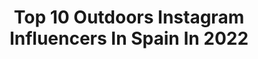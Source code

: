 ---
title: Top 10 Outdoors Instagram Influencers In Spain In 2022
description: >-
  Find top outdoors Instagram influencers in Spain in 2022. Most popular hashtags: #outdoors #nature #portrait #landscape.
platform: Instagram
hits: 173
text_top: Analyze the best Instagram influencers on inBeat.
text_bottom: inBeat has 173 Instagram influencers like this in Spain for you to pitch.
profiles:
  - username: "pilarmontero30"
    fullname: >-
      Pilar Montero 💎
    bio: >-
      Blogger |Hunter| Outdoors Enthusiast 🎓 Nurse. 💄Fashion Lover|| Lifestyles 📩 mmontero@myuax.com
    location: "Spain"
    followers: 65924
    engagement: 968
    commentsToLikes: 0.024410
    id: ck5zkb6kbj5mm0i14k78gnu3c
    verified: false
    hashtags: "#caza, #naturaleza, #hunter, #hunt"
  - username: "danielmchef6"
    fullname: >-
      Daniel MasterChef
    bio: >-
      Cuenta oficial de Daniel: Semifinalista de Master Chef 6 👨‍🍳 🚒Firefighter👩‍🚒 🧗‍♂️Sports outdoors🏔 #bomberococinero 📍Madrid
    location: "Spain"
    followers: 21435
    engagement: 456
    commentsToLikes: 0.121492
    id: ck0w46d4tx1f70i19j694bc3f
    verified: false
    hashtags: "#bomberococinero, #foodporn, #masterchef, #elveranoesazul"
  - username: "laura_travelpics"
    fullname: >-
      Laura▪️Travel | Lifestyle
    bio: >-
      📷 World traveler & Mountain hiker 🏞️ Adventure | Outdoors | Lodges 💌 Collaborations 💡 Blog⬇️
    location: "Spain"
    followers: 4274
    engagement: 1078
    commentsToLikes: 0.139897
    id: ckaor6ksulxxk0i78w2d1aks7
    verified: false
    hashtags: "#capdecreus, #outdoortones, #hikingday, #hikinglife"
  - username: "cupo_libre"
    fullname: >-
      Cupo Libre - Pilar Escribano
    bio: >-
      Spanish Huntress👩🏽‍🌾🇪🇸 Hunting Blogger🦌👩🏽‍💻 Licensed in Public&RRPP👩🏽‍🎓📝 Outdoors&Travel🌲🛩 @zeisshunting_eu Ambassador Sponsored Sauer Norma @excopesa
    location: "Spain"
    followers: 22584
    engagement: 395
    commentsToLikes: 0.025540
    id: ck0tvd6e6axe50i19cmjkw92d
    verified: false
    hashtags: "#huntress, #jagd, #huntinglife, #girlswhohunt"
  - username: "a.colacios"
    fullname: >-
      Adrián Colacios
    bio: >-
      🏔 Outdoors ↟ Spanish Northwest 📸 Portraits in @visualcolacios
    location: "Spain"
    followers: 7124
    engagement: 2200
    commentsToLikes: 0.146956
    id: ckaows5hda7fx0i78br4qn90u
    verified: false
    hashtags: "#theweekoninstagram, #igersasturias, #ok, #wekeepmoments"
  - username: "toni_soler"
    fullname: >-
      Toni Soler
    bio: >-
      All photos taken by me | From Catalonia📍 Nature 💚 | Landscapes 🌄 | Outdoors 🌍
    location: "Spain"
    followers: 3890
    engagement: 2243
    commentsToLikes: 0.051302
    id: ck5ztco0a05vn0i14id365h2p
    verified: false
    hashtags: "#aralleida, #inpirineos, #clikcat, #landscape"
  - username: "wildsoul_wolfdogs"
    fullname: >-
      ↟ 𝐖𝐈𝐋𝐃 𝐒𝐎𝐔𝐋𝐒 ↟
    bio: >-
      » Sherlock ♂| Anubis ♀| Osiris ♂ » Czechoslovakian Wolfdogs » Raw fed and outdoors lovers 📍 León, Spain
    location: "Spain"
    followers: 3044
    engagement: 1824
    commentsToLikes: 0.040902
    id: ck15t7b50goia0i196md8fq1u
    verified: false
    hashtags: "#perrolobochecoslovaco, #wolfdoglove, #wolfdogcommunity, #igers"
  - username: "davidpikefly"
    fullname: >-
      David Tejedor Royo
    bio: >-
      -Outdoors -Flyfishing -Vanlife
    location: "Spain"
    followers: 20131
    engagement: 326
    commentsToLikes: 0.024750
    id: ck0vyem243lea0i19f79owx9a
    verified: false
    hashtags: "#huescalamagia, #pikeflyfishing, #outdoorsphotography, #silure"
  - username: "mccarthyedwin"
    fullname: >-
      Edwin Sanchez Mccarthy
    bio: >-
      Adventures - Outdoors 🏔🏕 ..................... Packrafting - Exploring 🚣🏽‍♀️🚀 ..................... Photography - Travel - 📷✈️ .......... 🇪🇸/🇦🇺
    location: "Spain"
    followers: 7113
    engagement: 358
    commentsToLikes: 0.015805
    id: ck137h9edbj6y0i19pkxveqom
    verified: false
    hashtags: "#ski, #instatravel, #art, #snow"
  - username: "virginia_perez_mesonero"
    fullname: >-
      Virginia Perez Mesonero
    bio: >-
      🏃‍♀️ Trail Running 🍀 Enjoying life @trailproject_by_vpm 🥑#veggie 🔜 Tc Dietética 🐕Veterinaria /calid y seg alimentaria Entrenadora carreras de 🏔 ⬇️⬇️
    location: "Spain"
    followers: 20741
    engagement: 892
    commentsToLikes: 0.045354
    id: ck5cksbfixigy0i11l80ahm8v
    verified: false
    hashtags: "#vir3punto0, #pirineos, #trail, #lovethisgame"
---